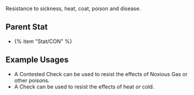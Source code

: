 Resistance to sickness, heat, coat, poison and disease.

## Parent Stat

* {% item "Stat/CON" %}

## Example Usages

* A Contested Check can be used to resist the effects of Noxious Gas or other poisons.
* A Check can be used to resist the effects of heat or cold.

